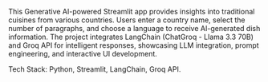 This Generative AI-powered Streamlit app provides insights into traditional cuisines from various countries. Users enter a country name, select the number of paragraphs, and choose a language to receive AI-generated dish information. The project integrates LangChain (ChatGroq - Llama 3.3 70B) and Groq API for intelligent responses, showcasing LLM integration, prompt engineering, and interactive UI development.

Tech Stack: Python, Streamlit, LangChain, Groq API.
